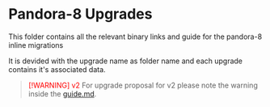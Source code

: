 # Pandora-8 Upgrades

This folder contains all the relevant binary links and guide for the pandora-8 inline migrations

It is devided with the upgrade name as folder name and each upgrade contains it's associated data.

> <font color="red">[!WARNING] v2</font>
> For upgrade proposal for v2 please note the warning inside the [guide.md](./v2/guide.md).
